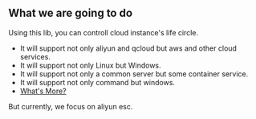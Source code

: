 ## What we are going to do
Using this lib, you can controll cloud instance's life circle.
- It will support not only aliyun and qcloud but aws and other cloud services.
- It will support not only Linux but Windows.
- It will support not only a common server but some container service.
- It will support not only command but windows.
- [What's More?](./issues/3)

But currently, we focus on aliyun esc.
